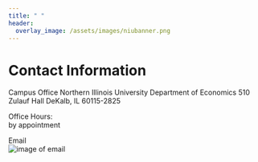 ```yaml
---
title: " "
header:
  overlay_image: /assets/images/niubanner.png
---
```


# Contact Information

Campus Office
Northern Illinois University
Department of Economics
510 Zulauf Hall 
DeKalb, IL 60115-2825

Office Hours:  
by appointment

Email  
![image of email]({{site.baseurl}}/assets/images/email.jpg)
